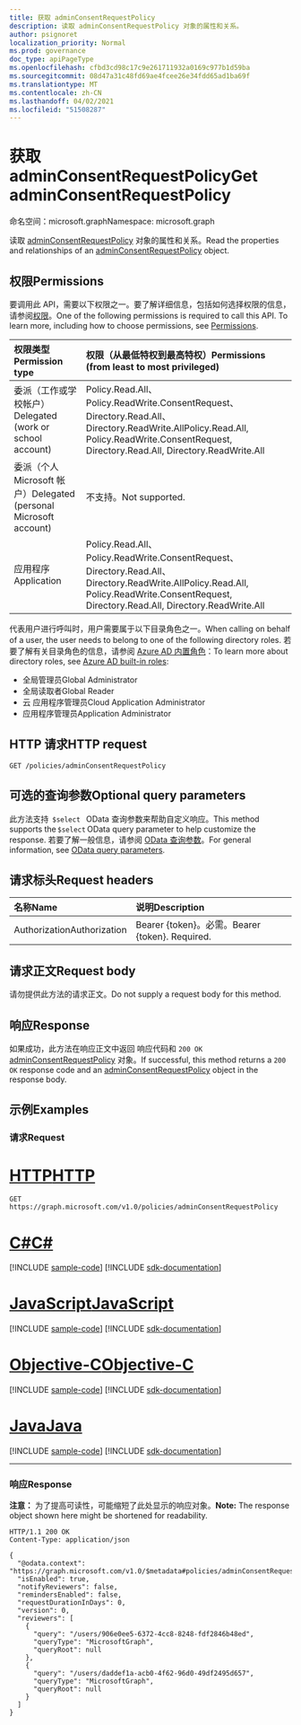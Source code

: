 ```yaml
---
title: 获取 adminConsentRequestPolicy
description: 读取 adminConsentRequestPolicy 对象的属性和关系。
author: psignoret
localization_priority: Normal
ms.prod: governance
doc_type: apiPageType
ms.openlocfilehash: cfbd3cd98c17c9e261711932a0169c977b1d59ba
ms.sourcegitcommit: 08d47a31c48fd69ae4fcee26e34fdd65ad1ba69f
ms.translationtype: MT
ms.contentlocale: zh-CN
ms.lasthandoff: 04/02/2021
ms.locfileid: "51508287"
---
```

# <a name="get-adminconsentrequestpolicy"></a><span data-ttu-id="9122c-103">获取 adminConsentRequestPolicy</span><span class="sxs-lookup"><span data-stu-id="9122c-103">Get adminConsentRequestPolicy</span></span>

<span data-ttu-id="9122c-104">命名空间：microsoft.graph</span><span class="sxs-lookup"><span data-stu-id="9122c-104">Namespace: microsoft.graph</span></span>

<span data-ttu-id="9122c-105">读取 [adminConsentRequestPolicy](../resources/adminconsentrequestpolicy.md) 对象的属性和关系。</span><span class="sxs-lookup"><span data-stu-id="9122c-105">Read the properties and relationships of an [adminConsentRequestPolicy](../resources/adminconsentrequestpolicy.md) object.</span></span>

## <a name="permissions"></a><span data-ttu-id="9122c-106">权限</span><span class="sxs-lookup"><span data-stu-id="9122c-106">Permissions</span></span>

<span data-ttu-id="9122c-p101">要调用此 API，需要以下权限之一。要了解详细信息，包括如何选择权限的信息，请参阅[权限](/graph/permissions-reference)。</span><span class="sxs-lookup"><span data-stu-id="9122c-p101">One of the following permissions is required to call this API. To learn more, including how to choose permissions, see [Permissions](/graph/permissions-reference).</span></span>

|<span data-ttu-id="9122c-109">权限类型</span><span class="sxs-lookup"><span data-stu-id="9122c-109">Permission type</span></span>|<span data-ttu-id="9122c-110">权限（从最低特权到最高特权）</span><span class="sxs-lookup"><span data-stu-id="9122c-110">Permissions (from least to most privileged)</span></span>|
|:---|:---|
|<span data-ttu-id="9122c-111">委派（工作或学校帐户）</span><span class="sxs-lookup"><span data-stu-id="9122c-111">Delegated (work or school account)</span></span>|<span data-ttu-id="9122c-112">Policy.Read.All、Policy.ReadWrite.ConsentRequest、Directory.Read.All、Directory.ReadWrite.All</span><span class="sxs-lookup"><span data-stu-id="9122c-112">Policy.Read.All, Policy.ReadWrite.ConsentRequest, Directory.Read.All, Directory.ReadWrite.All</span></span>|
|<span data-ttu-id="9122c-113">委派（个人 Microsoft 帐户）</span><span class="sxs-lookup"><span data-stu-id="9122c-113">Delegated (personal Microsoft account)</span></span>|<span data-ttu-id="9122c-114">不支持。</span><span class="sxs-lookup"><span data-stu-id="9122c-114">Not supported.</span></span>|
|<span data-ttu-id="9122c-115">应用程序</span><span class="sxs-lookup"><span data-stu-id="9122c-115">Application</span></span>|<span data-ttu-id="9122c-116">Policy.Read.All、Policy.ReadWrite.ConsentRequest、Directory.Read.All、Directory.ReadWrite.All</span><span class="sxs-lookup"><span data-stu-id="9122c-116">Policy.Read.All, Policy.ReadWrite.ConsentRequest, Directory.Read.All, Directory.ReadWrite.All</span></span>|

<span data-ttu-id="9122c-117">代表用户进行呼叫时，用户需要属于以下目录角色之一。</span><span class="sxs-lookup"><span data-stu-id="9122c-117">When calling on behalf of a user, the user needs to belong to one of the following directory roles.</span></span> <span data-ttu-id="9122c-118">若要了解有关目录角色的信息，请参阅 [Azure AD 内置角色](/azure/active-directory/roles/permissions-reference)：</span><span class="sxs-lookup"><span data-stu-id="9122c-118">To learn more about directory roles, see [Azure AD built-in roles](/azure/active-directory/roles/permissions-reference):</span></span>
+ <span data-ttu-id="9122c-119">全局管理员</span><span class="sxs-lookup"><span data-stu-id="9122c-119">Global Administrator</span></span>
+ <span data-ttu-id="9122c-120">全局读取者</span><span class="sxs-lookup"><span data-stu-id="9122c-120">Global Reader</span></span>
+ <span data-ttu-id="9122c-121">云 应用程序管理员</span><span class="sxs-lookup"><span data-stu-id="9122c-121">Cloud Application Administrator</span></span>
+ <span data-ttu-id="9122c-122"> 应用程序管理员</span><span class="sxs-lookup"><span data-stu-id="9122c-122">Application Administrator</span></span>

## <a name="http-request"></a><span data-ttu-id="9122c-123">HTTP 请求</span><span class="sxs-lookup"><span data-stu-id="9122c-123">HTTP request</span></span>

<!-- {
  "blockType": "ignored"
}
-->
``` http
GET /policies/adminConsentRequestPolicy
```

## <a name="optional-query-parameters"></a><span data-ttu-id="9122c-124">可选的查询参数</span><span class="sxs-lookup"><span data-stu-id="9122c-124">Optional query parameters</span></span>

<span data-ttu-id="9122c-125">此方法支持  `$select`   OData 查询参数来帮助自定义响应。</span><span class="sxs-lookup"><span data-stu-id="9122c-125">This method supports the `$select` OData query parameter to help customize the response.</span></span> <span data-ttu-id="9122c-126">若要了解一般信息，请参阅 [OData 查询参数](/graph/query-parameters)。</span><span class="sxs-lookup"><span data-stu-id="9122c-126">For general information, see [OData query parameters](/graph/query-parameters).</span></span>

## <a name="request-headers"></a><span data-ttu-id="9122c-127">请求标头</span><span class="sxs-lookup"><span data-stu-id="9122c-127">Request headers</span></span>

|<span data-ttu-id="9122c-128">名称</span><span class="sxs-lookup"><span data-stu-id="9122c-128">Name</span></span>|<span data-ttu-id="9122c-129">说明</span><span class="sxs-lookup"><span data-stu-id="9122c-129">Description</span></span>|
|:---|:---|
|<span data-ttu-id="9122c-130">Authorization</span><span class="sxs-lookup"><span data-stu-id="9122c-130">Authorization</span></span>|<span data-ttu-id="9122c-p104">Bearer {token}。必需。</span><span class="sxs-lookup"><span data-stu-id="9122c-p104">Bearer {token}. Required.</span></span>|

## <a name="request-body"></a><span data-ttu-id="9122c-133">请求正文</span><span class="sxs-lookup"><span data-stu-id="9122c-133">Request body</span></span>

<span data-ttu-id="9122c-134">请勿提供此方法的请求正文。</span><span class="sxs-lookup"><span data-stu-id="9122c-134">Do not supply a request body for this method.</span></span>

## <a name="response"></a><span data-ttu-id="9122c-135">响应</span><span class="sxs-lookup"><span data-stu-id="9122c-135">Response</span></span>

<span data-ttu-id="9122c-136">如果成功，此方法在响应正文中返回 响应代码和 `200 OK` [adminConsentRequestPolicy](../resources/adminconsentrequestpolicy.md) 对象。</span><span class="sxs-lookup"><span data-stu-id="9122c-136">If successful, this method returns a `200 OK` response code and an [adminConsentRequestPolicy](../resources/adminconsentrequestpolicy.md) object in the response body.</span></span>

## <a name="examples"></a><span data-ttu-id="9122c-137">示例</span><span class="sxs-lookup"><span data-stu-id="9122c-137">Examples</span></span>

### <a name="request"></a><span data-ttu-id="9122c-138">请求</span><span class="sxs-lookup"><span data-stu-id="9122c-138">Request</span></span>


# <a name="http"></a>[<span data-ttu-id="9122c-139">HTTP</span><span class="sxs-lookup"><span data-stu-id="9122c-139">HTTP</span></span>](#tab/http)
<!-- {
  "blockType": "request",
  "name": "get_adminconsentrequestpolicy"
}
-->
``` http
GET https://graph.microsoft.com/v1.0/policies/adminConsentRequestPolicy
```
# <a name="c"></a>[<span data-ttu-id="9122c-140">C#</span><span class="sxs-lookup"><span data-stu-id="9122c-140">C#</span></span>](#tab/csharp)
[!INCLUDE [sample-code](../includes/snippets/csharp/get-adminconsentrequestpolicy-csharp-snippets.md)]
[!INCLUDE [sdk-documentation](../includes/snippets/snippets-sdk-documentation-link.md)]

# <a name="javascript"></a>[<span data-ttu-id="9122c-141">JavaScript</span><span class="sxs-lookup"><span data-stu-id="9122c-141">JavaScript</span></span>](#tab/javascript)
[!INCLUDE [sample-code](../includes/snippets/javascript/get-adminconsentrequestpolicy-javascript-snippets.md)]
[!INCLUDE [sdk-documentation](../includes/snippets/snippets-sdk-documentation-link.md)]

# <a name="objective-c"></a>[<span data-ttu-id="9122c-142">Objective-C</span><span class="sxs-lookup"><span data-stu-id="9122c-142">Objective-C</span></span>](#tab/objc)
[!INCLUDE [sample-code](../includes/snippets/objc/get-adminconsentrequestpolicy-objc-snippets.md)]
[!INCLUDE [sdk-documentation](../includes/snippets/snippets-sdk-documentation-link.md)]

# <a name="java"></a>[<span data-ttu-id="9122c-143">Java</span><span class="sxs-lookup"><span data-stu-id="9122c-143">Java</span></span>](#tab/java)
[!INCLUDE [sample-code](../includes/snippets/java/get-adminconsentrequestpolicy-java-snippets.md)]
[!INCLUDE [sdk-documentation](../includes/snippets/snippets-sdk-documentation-link.md)]

---


### <a name="response"></a><span data-ttu-id="9122c-144">响应</span><span class="sxs-lookup"><span data-stu-id="9122c-144">Response</span></span>

<span data-ttu-id="9122c-145">**注意：** 为了提高可读性，可能缩短了此处显示的响应对象。</span><span class="sxs-lookup"><span data-stu-id="9122c-145">**Note:** The response object shown here might be shortened for readability.</span></span>
<!-- {
  "blockType": "response",
  "truncated": true,
  "@odata.type": "microsoft.graph.adminConsentRequestPolicy"
}
-->
``` http
HTTP/1.1 200 OK
Content-Type: application/json

{
  "@odata.context": "https://graph.microsoft.com/v1.0/$metadata#policies/adminConsentRequestPolicy/$entity",
  "isEnabled": true,
  "notifyReviewers": false,
  "remindersEnabled": false,
  "requestDurationInDays": 0,
  "version": 0,
  "reviewers": [
    {
      "query": "/users/906e0ee5-6372-4cc8-8248-fdf2846b48ed",
      "queryType": "MicrosoftGraph",
      "queryRoot": null
    },
    {
      "query": "/users/daddef1a-acb0-4f62-96d0-49df2495d657",
      "queryType": "MicrosoftGraph",
      "queryRoot": null
    }
  ]
}
```
